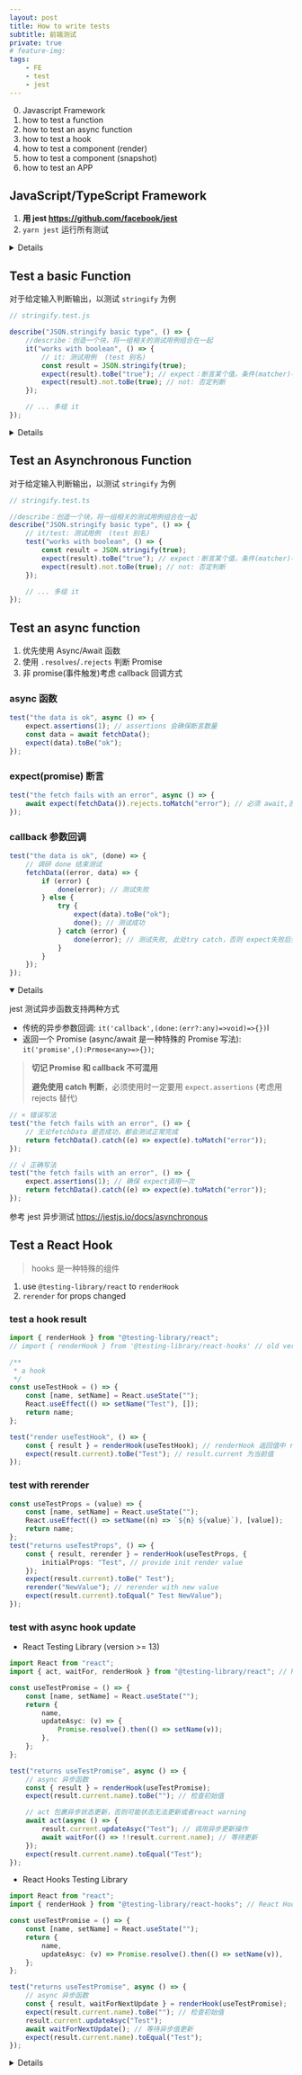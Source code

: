 ```yaml
---
layout: post
title: How to write tests
subtitle: 前端测试
private: true
# feature-img:
tags:
    - FE
    - test
    - jest
---
```


0. Javascript Framework
1. how to test a function
1. how to test an async function
1. how to test a hook
1. how to test a component (render)
1. how to test a component (snapshot)
1. how to test an APP

## JavaScript/TypeScript Framework

1. **用 jest <https://github.com/facebook/jest>**
2. `yarn jest` 运行所有测试

<details>

## JS 基础测试框架对比 https://npmtrends.com/jasmine-vs-jest-vs-mocha

1. [Jest](https://jestjs.io/)
    > Jest is a delightful JavaScript Testing Framework with a focus on simplicity.
    > It works with projects using: Babel, TypeScript, Node, React, Angular, Vue and more!
2. [Mocha](https://mochajs.org/)
    > Mocha is a feature-rich JavaScript test framework running on Node.js and in the browser, making asynchronous testing simple and fun.
    > Mocha tests run serially, allowing for flexible and accurate reporting, while mapping uncaught exceptions to the correct test cases.
3. [Jasmine](https://jasmine.github.io/)
    > Behavior-Driven JavaScript.
    > Low overhead, jasmine-core has no external dependencies.
    </details>

## Test a basic Function

对于给定输入判断输出，以测试 `stringify` 为例

```ts
// stringify.test.js

describe("JSON.stringify basic type", () => {
    //describe：创造一个块，将一组相关的测试用例组合在一起
    it("works with boolean", () => {
        // it: 测试用例  (test 别名)
        const result = JSON.stringify(true);
        expect(result).toBe("true"); // expect：断言某个值，条件(matcher)不成立则测试不通过
        expect(result).not.toBe(true); // not: 否定判断
    });

    // ... 多组 it
});
```

<details>

## 内置 matcher

1. 通用 Common Matchers
    - `toBe` 完全相等 (exact equality).
    - **`toEqual` 值相等** (recursively checks every field of an object or array)
2. 真值 Truthiness
    - `toBeTruthy` 等效 `value == true` (matches anything that treats as true)
    - `toBeFalsy` 等效 `value == true` (anything that treats as false)
    - `toBeNull` 等效 `value === null`
    - `toBeUndefined` 等效 `value === undefined`
    - `toBeDefined` 非`undefined` (`not.toBeUndefined`)
3. 数字 Numbers
    - **`toBeCloseTo` 浮点数相等**(避免精度导致的随机错误)
    - `toEqual` 等于
    - `toBeGreaterThan` 大于`>`
    - `toBeGreaterThanOrEqual` 大于等于
    - `toBeLessThan` 小于
    - `toBeLessThanOrEqual` 小于等于
4. 字符串 Strings
    - `toMatch` 正则匹配:
5. 数组 Arrays and iterables
    - `toContain` 包含
6. 异常/错误 Exceptions
    - `expect(funcThrowErrors()).toThrow()` 抛错
    - `toThrow(Error)` 抛出指定类型错误
    - `toThrow('you are using the wrong JDK')` 包含特定 error message
    - Note: the function that throws an exception needs to be invoked within a wrapping function otherwise the toThrow assertion will fail.

全部 API <https://jestjs.io/docs/expect>

</details>

## Test an Asynchronous Function

对于给定输入判断输出，以测试 `stringify` 为例

```ts
// stringify.test.ts

//describe：创造一个块，将一组相关的测试用例组合在一起
describe("JSON.stringify basic type", () => {
    // it/test: 测试用例  (test 别名)
    test("works with boolean", () => {
        const result = JSON.stringify(true);
        expect(result).toBe("true"); // expect：断言某个值，条件(matcher)不成立则测试不通过
        expect(result).not.toBe(true); // not: 否定判断
    });

    // ... 多组 it
});
```

## Test an async function

1. 优先使用 Async/Await 函数
2. 使用 `.resolves`/`.rejects` 判断 Promise
3. 非 promise(事件触发)考虑 callback 回调方式

### async 函数

```ts
test("the data is ok", async () => {
    expect.assertions(1); // assertions 会确保断言数量
    const data = await fetchData();
    expect(data).toBe("ok");
});
```

### expect(promise) 断言

```ts
test("the fetch fails with an error", async () => {
    await expect(fetchData()).rejects.toMatch("error"); // 必须 await,否则测试会提前结束
});
```

### callback 参数回调

```ts
test("the data is ok", (done) => {
    // 调研 done 结束测试
    fetchData((error, data) => {
        if (error) {
            done(error); // 测试失败
        } else {
            try {
                expect(data).toBe("ok");
                done(); // 测试成功
            } catch (error) {
                done(error); // 测试失败, 此处try catch，否则 expect失败后会超时错误
            }
        }
    });
});
```

<details open>

jest 测试异步函数支持两种方式

-   传统的异步参数回调: `it('callback',(done:(err?:any)=>void)=>{})`l
-   返回一个 Promise (async/await 是一种特殊的 Promise 写法): `it('promise',():Prmose<any>=>{})`;

> **切记 Promise 和 callback 不可混用**
>
> **避免使用 catch 判断**，必须使用时一定要用 `expect.assertions` (考虑用 rejects 替代)

```ts
// × 错误写法
test("the fetch fails with an error", () => {
    // 无论fetchData 是否成功，都会测试正常完成
    return fetchData().catch((e) => expect(e).toMatch("error"));
});

// √ 正确写法
test("the fetch fails with an error", () => {
    expect.assertions(1); // 确保 expect调用一次
    return fetchData().catch((e) => expect(e).toMatch("error"));
});
```

参考 jest 异步测试 <https://jestjs.io/docs/asynchronous>

</details>

## Test a React Hook

> hooks 是一种特殊的组件

1. use `@testing-library/react` to `renderHook`
2. `rerender` for props changed

### test a hook result

```ts
import { renderHook } from "@testing-library/react";
// import { renderHook } from '@testing-library/react-hooks' // old version

/**
 * a hook
 */
const useTestHook = () => {
    const [name, setName] = React.useState("");
    React.useEffect(() => setName("Test"), []);
    return name;
};

test("render useTestHook", () => {
    const { result } = renderHook(useTestHook); // renderHook 返回值中 result 指向返回值的ref
    expect(result.current).toBe("Test"); // result.current 为当前值
});
```

### test with rerender

```ts
const useTestProps = (value) => {
    const [name, setName] = React.useState("");
    React.useEffect(() => setName((n) => `${n} ${value}`), [value]);
    return name;
};
test("returns useTestProps", () => {
    const { result, rerender } = renderHook(useTestProps, {
        initialProps: "Test", // provide init render value
    });
    expect(result.current).toBe(" Test");
    rerender("NewValue"); // rerender with new value
    expect(result.current).toEqual(" Test NewValue");
});
```

### test with async hook update

-   React Testing Library (version >= 13)

```ts
import React from "react";
import { act, waitFor, renderHook } from "@testing-library/react"; // React Testing Library Version>= 13.0

const useTestPromise = () => {
    const [name, setName] = React.useState("");
    return {
        name,
        updateAsyc: (v) => {
            Promise.resolve().then(() => setName(v));
        },
    };
};

test("returns useTestPromise", async () => {
    // async 异步函数
    const { result } = renderHook(useTestPromise);
    expect(result.current.name).toBe(""); // 检查初始值

    // act 包裹异步状态更新，否则可能状态无法更新或者react warning
    await act(async () => {
        result.current.updateAsyc("Test"); // 调用异步更新操作
        await waitFor(() => !!result.current.name); // 等待更新
    });
    expect(result.current.name).toEqual("Test");
});
```

-   React Hooks Testing Library

```ts
import React from "react";
import { renderHook } from "@testing-library/react-hooks"; // React Hooks Testing Library

const useTestPromise = () => {
    const [name, setName] = React.useState("");
    return {
        name,
        updateAsyc: (v) => Promise.resolve().then(() => setName(v)),
    };
};

test("returns useTestPromise", async () => {
    // async 异步函数
    const { result, waitForNextUpdate } = renderHook(useTestPromise);
    expect(result.current.name).toBe(""); // 检查初始值
    result.current.updateAsyc("Test");
    await waitForNextUpdate(); // 等待异步值更新
    expect(result.current.name).toEqual("Test");
});
```

<details>

[React Hooks Testing Library](https://react-hooks-testing-library.com/) 提供了更为丰富的 API

-   [异步更新 `waitForNextUpdate`](https://react-hooks-testing-library.com/usage/advanced-hooks#async)
-   [错误 `error`](https://react-hooks-testing-library.com/usage/advanced-hooks#errors)

> 但是[React Hooks Testing Library](https://react-hooks-testing-library.com/) 可能会被弃用，请谨慎使用 https://github.com/testing-library/react-hooks-testing-library/issues/849

参考资料
* <https://react-hooks-testing-library.com/reference/api>
* <https://testing-library.com/docs/react-testing-library/api#renderhook>

</details>
